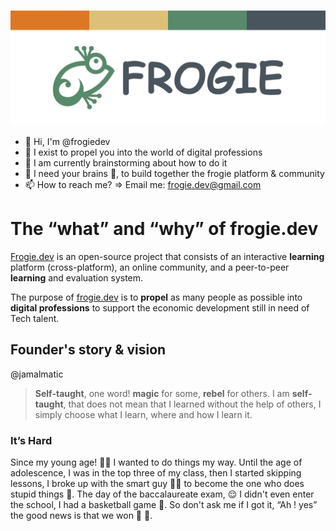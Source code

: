 ![github-cover.png](https://raw.githubusercontent.com/frogiedev/.github/main/assets/github-cover.png)

- 👋 Hi, I'm @frogiedev
- 👀 I exist to propel you into the world of digital professions
- 🌱 I am currently brainstorming about how to do it
- 💞️ I need your brains 🧠, to build together the frogie platform & community
- 📫 How to reach me?  ⇒ Email me: [frogie.dev@gmail.com](mailto:frogie.dev@gmail.com)

# ****The “what” and “why” of frogie.dev****

[Frogie.dev](http://Frogie.dev) is an open-source project that consists of an interactive **learning** platform (cross-platform), an online community, and a peer-to-peer **learning** and evaluation system.

The purpose of [frogie.dev](https://frogie.dev) is to **propel** as many people as possible into **digital professions** to support the economic development still in need of Tech talent.

## Founder's story & vision
@jamalmatic
> **Self-taught**, one word! **magic** for some, **rebel** for others. I am **self-taught**, that does not mean that I learned without the help of others, I simply choose what I learn, where and how I learn it.
> 

### It’s Hard

Since my young age! 👶🏻 I wanted to do things my way. Until the age of adolescence,  I was in the top three of my class, then I started skipping lessons,  I broke up with the smart guy 👨‍🎨 to become the one who does stupid things  👹. The day of the baccalaureate exam, 😌 I didn't even enter the school, I had a basketball game 🏀. So don't ask me if I got it, “Ah ! yes” the good news is that we won 👏 🎉.
